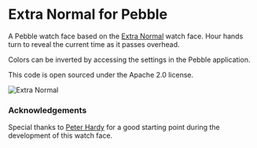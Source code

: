 # Extra Normal for Pebble

A Pebble watch face based on the [Extra Normal](http://normaldesign.net/en/watches/watches-extra-normal) watch face. Hour hands turn to reveal the current time as it passes overhead.

Colors can be inverted by accessing the settings in the Pebble application.

This code is open sourced under the Apache 2.0 license.

![Extra Normal](https://raw.github.com/mcongrove/PebbleExtraNormal/master/watchface.png)

### Acknowledgements

Special thanks to [Peter Hardy](http://github.com/phardy) for a good starting point during the development of this watch face.